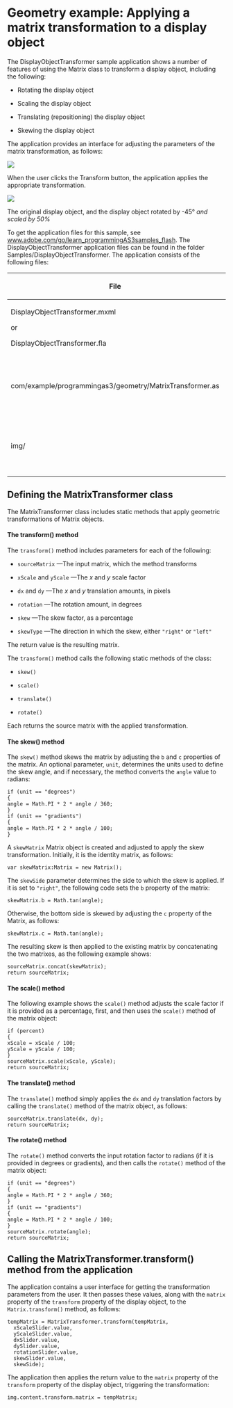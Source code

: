 # Geometry example: Applying a matrix transformation to a display object

<div>

The DisplayObjectTransformer sample application shows a number of features of
using the Matrix class to transform a display object, including the following:

- Rotating the display object

- Scaling the display object

- Translating (repositioning) the display object

- Skewing the display object

The application provides an interface for adjusting the parameters of the matrix
transformation, as follows:

<div xmlns:fn="http://www.w3.org/2005/xpath-functions"
xmlns:fo="http://www.w3.org/1999/XSL/Format"
xmlns:xs="http://www.w3.org/2001/XMLSchema">

![](../../img/ge_DisplayObjectTransformer-1.png)

</div>

When the user clicks the Transform button, the application applies the
appropriate transformation.

<div xmlns:fn="http://www.w3.org/2005/xpath-functions"
xmlns:fo="http://www.w3.org/1999/XSL/Format"
xmlns:xs="http://www.w3.org/2001/XMLSchema">

![](../../img/ge_DisplayObjectTransformer-2.png)

<div>

The original display object, and the display object rotated by -45° _and scaled
by 50%_

</div>

</div>

To get the application files for this sample, see
<a href="http://www.adobe.com/go/learn_programmingAS3samples_flash"
target="_self">www.adobe.com/go/learn_programmingAS3samples_flash</a>. The
DisplayObjectTransformer application files can be found in the folder
Samples/DisplayObjectTransformer. The application consists of the following
files:

<div>

<table data-border="1" data-cellpadding="4" data-cellspacing="0">
<colgroup>
<col style="width: 50%" />
<col style="width: 50%" />
</colgroup>
<thead data-align="left">
<tr class="header">
<th data-valign="top" width="NaN%"><p>File</p></th>
<th data-valign="top" width="NaN%"><p>Description</p></th>
</tr>
</thead>
<tbody>
<tr class="odd">
<td headers="d17e17434 " data-valign="top"
width="NaN%"><p>DisplayObjectTransformer.mxml</p>
<p>or</p>
<p>DisplayObjectTransformer.fla</p></td>
<td headers="d17e17437 " data-valign="top" width="NaN%"><p>The main
application file in Flash (FLA) or Flex (MXML)</p></td>
</tr>
<tr class="even">
<td headers="d17e17434 " data-valign="top"
width="NaN%"><p>com/example/programmingas3/geometry/MatrixTransformer.as</p></td>
<td headers="d17e17437 " data-valign="top" width="NaN%"><p>A class that
contains methods for applying matrix transformations.</p></td>
</tr>
<tr class="odd">
<td headers="d17e17434 " data-valign="top" width="NaN%"><p>img/</p></td>
<td headers="d17e17437 " data-valign="top" width="NaN%"><p>A directory
containing sample image files used by the application.</p></td>
</tr>
</tbody>
</table>

</div>

</div>

<div>

## Defining the MatrixTransformer class

<div>

The MatrixTransformer class includes static methods that apply geometric
transformations of Matrix objects.

<div>

#### The transform() method

The `transform()` method includes parameters for each of the following:

- `sourceMatrix` —The input matrix, which the method transforms

- `xScale` and `yScale` —The _x_ and _y_ scale factor

- `dx` and `dy` —The _x_ and _y_ translation amounts, in pixels

- `rotation` —The rotation amount, in degrees

- `skew` —The skew factor, as a percentage

- `skewType` —The direction in which the skew, either `"right"` or `"left"`

The return value is the resulting matrix.

The `transform()` method calls the following static methods of the class:

- `skew()`

- `scale()`

- `translate()`

- `rotate()`

Each returns the source matrix with the applied transformation.

</div>

<div>

#### The skew() method

The `skew()` method skews the matrix by adjusting the `b` and `c` properties of
the matrix. An optional parameter, `unit`, determines the units used to define
the skew angle, and if necessary, the method converts the `angle` value to
radians:

    if (unit == "degrees")
    {
    angle = Math.PI * 2 * angle / 360;
    }
    if (unit == "gradients")
    {
    angle = Math.PI * 2 * angle / 100;
    }

A `skewMatrix` Matrix object is created and adjusted to apply the skew
transformation. Initially, it is the identity matrix, as follows:

    var skewMatrix:Matrix = new Matrix();

The `skewSide` parameter determines the side to which the skew is applied. If it
is set to `"right"`, the following code sets the `b` property of the matrix:

    skewMatrix.b = Math.tan(angle);

Otherwise, the bottom side is skewed by adjusting the `c` property of the
Matrix, as follows:

    skewMatrix.c = Math.tan(angle);

The resulting skew is then applied to the existing matrix by concatenating the
two matrixes, as the following example shows:

    sourceMatrix.concat(skewMatrix);
    return sourceMatrix;

</div>

<div>

#### The scale() method

The following example shows the `scale()` method adjusts the scale factor if it
is provided as a percentage, first, and then uses the `scale()` method of the
matrix object:

    if (percent)
    {
    xScale = xScale / 100;
    yScale = yScale / 100;
    }
    sourceMatrix.scale(xScale, yScale);
    return sourceMatrix;

</div>

<div>

#### The translate() method

The `translate()` method simply applies the `dx` and `dy` translation factors by
calling the `translate()` method of the matrix object, as follows:

    sourceMatrix.translate(dx, dy);
    return sourceMatrix;

</div>

<div>

#### The rotate() method

The `rotate()` method converts the input rotation factor to radians (if it is
provided in degrees or gradients), and then calls the `rotate()` method of the
matrix object:

    if (unit == "degrees")
    {
    angle = Math.PI * 2 * angle / 360;
    }
    if (unit == "gradients")
    {
    angle = Math.PI * 2 * angle / 100;
    }
    sourceMatrix.rotate(angle);
    return sourceMatrix;

</div>

</div>

</div>

<div>

## Calling the MatrixTransformer.transform() method from the application

<div>

The application contains a user interface for getting the transformation
parameters from the user. It then passes these values, along with the `matrix`
property of the `transform` property of the display object, to the
`Matrix.transform()` method, as follows:

    tempMatrix = MatrixTransformer.transform(tempMatrix,
      xScaleSlider.value,
      yScaleSlider.value,
      dxSlider.value,
      dySlider.value,
      rotationSlider.value,
      skewSlider.value,
      skewSide);

The application then applies the return value to the `matrix` property of the
`transform` property of the display object, triggering the transformation:

    img.content.transform.matrix = tempMatrix;

</div>

</div>

